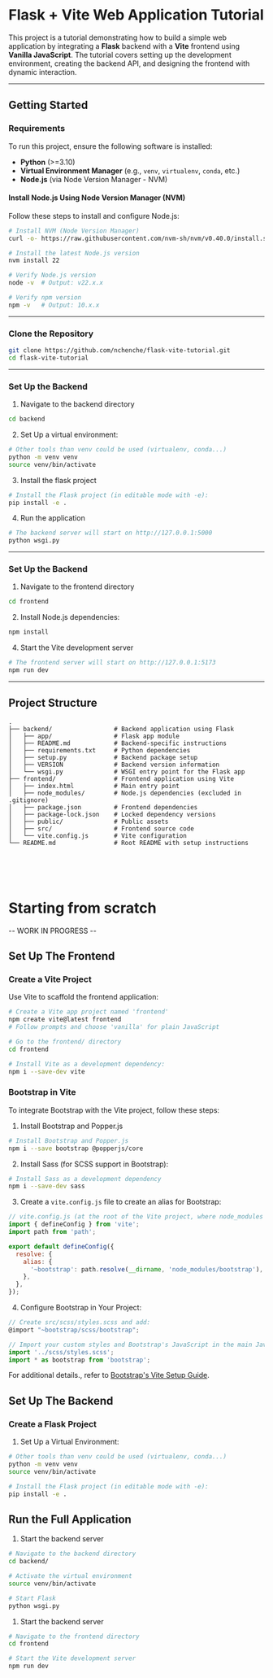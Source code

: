 # **Flask + Vite Web Application Tutorial**

This project is a tutorial demonstrating how to build a simple web application by integrating a **Flask** backend with a **Vite** frontend using **Vanilla JavaScript**. The tutorial covers setting up the development environment, creating the backend API, and designing the frontend with dynamic interaction.

---


## **Getting Started**


### **Requirements**

To run this project, ensure the following software is installed:

- **Python** (>=3.10)
- **Virtual Environment Manager** (e.g., `venv`, `virtualenv`, `conda`, etc.)
- **Node.js** (via Node Version Manager - NVM)

#### **Install Node.js Using Node Version Manager (NVM)**

Follow these steps to install and configure Node.js:

```bash
# Install NVM (Node Version Manager)
curl -o- https://raw.githubusercontent.com/nvm-sh/nvm/v0.40.0/install.sh | bash

# Install the latest Node.js version
nvm install 22

# Verify Node.js version
node -v  # Output: v22.x.x

# Verify npm version
npm -v   # Output: 10.x.x
```
---

### **Clone the Repository**

```bash
git clone https://github.com/nchenche/flask-vite-tutorial.git
cd flask-vite-tutorial
```
---

### Set Up the Backend

1. Navigate to the backend directory

```bash
cd backend
```

2. Set Up a virtual environment:


```bash
# Other tools than venv could be used (virtualenv, conda...)
python -m venv venv
source venv/bin/activate
```

3. Install the flask project

```bash
# Install the Flask project (in editable mode with -e):
pip install -e .
```

4. Run the application

```bash
# The backend server will start on http://127.0.0.1:5000
python wsgi.py
```
---

### Set Up the Backend

1. Navigate to the frontend directory

```bash
cd frontend
```

2. Install Node.js dependencies:


```bash
npm install
```

4. Start the Vite development server

```bash
# The frontend server will start on http://127.0.0.1:5173
npm run dev
```
---


## **Project Structure**

```plaintext
.
├── backend/                 # Backend application using Flask
│   ├── app/                 # Flask app module
│   ├── README.md            # Backend-specific instructions
│   ├── requirements.txt     # Python dependencies
│   ├── setup.py             # Backend package setup
│   ├── VERSION              # Backend version information
│   └── wsgi.py              # WSGI entry point for the Flask app
├── frontend/                # Frontend application using Vite
│   ├── index.html           # Main entry point
│   ├── node_modules/        # Node.js dependencies (excluded in .gitignore)
│   ├── package.json         # Frontend dependencies
│   ├── package-lock.json    # Locked dependency versions
│   ├── public/              # Public assets
│   ├── src/                 # Frontend source code
│   └── vite.config.js       # Vite configuration
└── README.md                # Root README with setup instructions
```


<br>
<br>
<br>

# Starting from scratch 

-- WORK IN PROGRESS --


## **Set Up The Frontend**

### Create a Vite Project

Use Vite to scaffold the frontend application:

```bash
# Create a Vite app project named 'frontend'
npm create vite@latest frontend
# Follow prompts and choose 'vanilla' for plain JavaScript
```

```bash
# Go to the frontend/ directory
cd frontend

# Install Vite as a development dependency:
npm i --save-dev vite
```

### Bootstrap in Vite

To integrate Bootstrap with the Vite project, follow these steps:

1. Install Bootstrap and Popper.js 

```bash
# Install Bootstrap and Popper.js
npm i --save bootstrap @popperjs/core
```

2. Install Sass (for SCSS support in Bootstrap):

```bash
# Install Sass as a development dependency
npm i --save-dev sass
```

3. Create a `vite.config.js` file to create an alias for Bootstrap: 

```js
// vite.config.js (at the root of the Vite project, where node_modules directory is)
import { defineConfig } from 'vite';
import path from 'path';

export default defineConfig({
  resolve: {
    alias: {
      '~bootstrap': path.resolve(__dirname, 'node_modules/bootstrap'),
    },
  },
});
```

4. Configure Bootstrap in Your Project:

```js
// Create src/scss/styles.scss and add:
@import "~bootstrap/scss/bootstrap";
```

```js
// Import your custom styles and Bootstrap's JavaScript in the main JavaScript file
import '../scss/styles.scss';
import * as bootstrap from 'bootstrap';
```

For additional details., refer to [Bootstrap's Vite Setup Guide](https://getbootstrap.com/docs/5.2/getting-started/vite/).



## **Set Up The Backend**

### Create a Flask Project

1. Set Up a Virtual Environment:

```bash
# Other tools than venv could be used (virtualenv, conda...)
python -m venv venv
source venv/bin/activate
```

```bash
# Install the Flask project (in editable mode with -e):
pip install -e .
```

## **Run the Full Application**

1. Start the backend server

```bash
# Navigate to the backend directory
cd backend/

# Activate the virtual environment
source venv/bin/activate

# Start Flask
python wsgi.py
```

1. Start the backend server

```bash
# Navigate to the frontend directory
cd frontend

# Start the Vite development server
npm run dev
```



